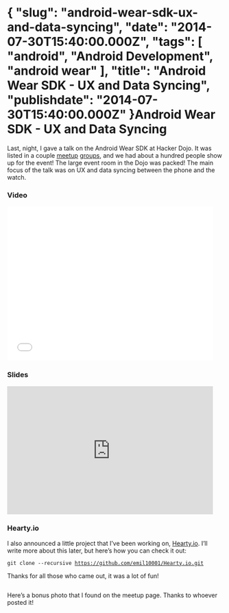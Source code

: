 {
    "slug": "android-wear-sdk-ux-and-data-syncing",
    "date": "2014-07-30T15:40:00.000Z",
    "tags": [
        "android",
        "Android Development",
        "android wear"
    ],
    "title": "Android Wear SDK - UX and Data Syncing",
    "publishdate": "2014-07-30T15:40:00.000Z"
}Android Wear SDK - UX and Data Syncing
======================================




<p>Last, night, I gave a talk on the Android Wear SDK at Hacker Dojo. It was listed in a couple <a href="http://www.meetup.com/svwcdinv/events/193815422/" target="_blank">meetup</a> <a href="http://www.meetup.com/svandroid/events/161858192/" target="_blank">groups</a>, and we had about a hundred people show up for the event! The large event room in the Dojo was packed! The main focus of the talk was on UX and data syncing between the phone and the watch.</p>

<h3>Video</h3>

<iframe width="480" height="360" src="//www.youtube.com/embed/jbbKCfCIyFA" frameborder="0" allowfullscreen></iframe>

<h3>Slides</h3>

<iframe src="https://docs.google.com/presentation/d/1jm9ia5CaISEFSme_RzEFHxu3CBYkmMgaJVXfRhpP13Y/embed?start=false&amp;loop=false&amp;delayms=3000" frameborder="0" width="480" height="299" allowfullscreen="true" mozallowfullscreen="true" webkitallowfullscreen="true"></iframe>

<h3>Hearty.io</h3>

<p>I also announced a little project that I&rsquo;ve been working on, <a href="https://github.com/emil10001/Hearty.io" target="_blank">Hearty.io</a>. I&rsquo;ll write more about this later, but here&rsquo;s how you can check it out:</p>

<pre><code>git clone --recursive <a href="https://github.com/emil10001/Hearty.io.git" target="_blank">https://github.com/emil10001/Hearty.io.git</a>
</code></pre>

<p>Thanks for all those who came out, it was a lot of fun!</p>

<p><img src="https://31.media.tumblr.com/10c8d0fc8e163d085e2355e52b845f2d/tumblr_inline_n9j7duJdfw1sq0x3a.jpg" alt=""/></p>

<p>Here&rsquo;s a bonus photo that I found on the meetup page. Thanks to whoever posted it!</p>

<p><img src="https://31.media.tumblr.com/7605c16715940bcb0b411d0ee6034b65/tumblr_inline_n9j89xV1Xo1sq0x3a.jpg" alt=""/></p>
